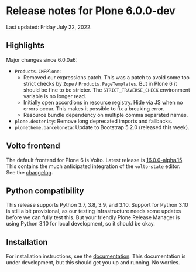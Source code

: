 # Release notes for Plone 6.0.0-dev

Last updated: Friday July 22, 2022.

## Highlights

Major changes since 6.0.0a6:

* `Products.CMFPlone`:
  * Removed our expressions patch. This was a patch to avoid some too strict checks by `Zope` / `Products.PageTemplates`. But in Plone 6 it should be fine to be stricter. The ``STRICT_TRAVERSE_CHECK`` environment variable is no longer read.
  * Initially open accordions in resource registry. Hide via JS when no errors occur. This makes it possible to fix a breaking error.
  * Resource bundle dependency on multiple comma separated names.
* `plone.dexterity`: Remove long deprecated imports and fallbacks.
* `plonetheme.barceloneta`: Update to Bootstrap 5.2.0 (released this week).


## Volto frontend

The default frontend for Plone 6 is Volto. Latest release is [16.0.0-alpha.15](https://www.npmjs.com/package/@plone/volto/v/16.0.0-alpha.15).
This contains the much anticipated integration of the `volto-state` editor.  See the [changelog](https://github.com/plone/volto/blob/master/CHANGELOG.md).


## Python compatibility

This release supports Python 3.7, 3.8, 3.9, and 3.10.
Support for Python 3.10 is still a bit provisional, as our testing infrastructure needs some updates before we can fully test this.
But your friendly Plone Release Manager is using Python 3.10 for local development, so it should be okay.


## Installation

For installation instructions, see the [documentation](https://6.dev-docs.plone.org/install/index.html).
This documentation is under development, but this should get you up and running.  No worries.

